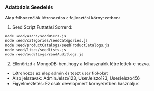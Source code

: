### Adatbázis Seedelés

Alap felhasználók létrehozása a fejlesztési környezetben:

1. Seed Script Futtatási Sorrend:
```bash
node seed/users/seedUsers.js
node seed/categories/seedCategories.js
node seed/productCatalogs/seedProductCatalogs.js
node seed/lists/seedLists.js
node seed/auditLogs/seedAuditlogs.js
```

2. Ellenőrizd a MongoDB-ben, hogy a felhasználók létre lettek-e hozva.

- Létrehozza az alap admin és teszt user fiókokat
- Alap jelszavak: AdminJelszo123, UserJelszo123, UserJelszo456
- Figyelmeztetés: Ez csak development környezetben használjuk